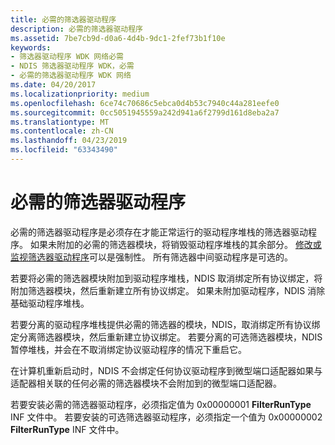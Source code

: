 ```yaml
---
title: 必需的筛选器驱动程序
description: 必需的筛选器驱动程序
ms.assetid: 7be7cb9d-d0a6-4d4b-9dc1-2fef73b1f10e
keywords:
- 筛选器驱动程序 WDK 网络必需
- NDIS 筛选器驱动程序 WDK，必需
- 必需的筛选器驱动程序 WDK 网络
ms.date: 04/20/2017
ms.localizationpriority: medium
ms.openlocfilehash: 6ce74c70686c5ebca0d4b53c7940c44a281eefe0
ms.sourcegitcommit: 0cc5051945559a242d941a6f2799d161d8eba2a7
ms.translationtype: MT
ms.contentlocale: zh-CN
ms.lasthandoff: 04/23/2019
ms.locfileid: "63343490"
---
```

# <a name="mandatory-filter-drivers"></a>必需的筛选器驱动程序





必需的筛选器驱动程序是必须存在才能正常运行的驱动程序堆栈的筛选器驱动程序。 如果未附加的必需的筛选器模块，将销毁驱动程序堆栈的其余部分。 [修改或监视筛选器驱动程序](types-of-filter-drivers.md)可以是强制性。 所有筛选器中间驱动程序是可选的。

若要将必需的筛选器模块附加到驱动程序堆栈，NDIS 取消绑定所有协议绑定，将附加筛选器模块，然后重新建立所有协议绑定。 如果未附加驱动程序，NDIS 消除基础驱动程序堆栈。

若要分离的驱动程序堆栈提供必需的筛选器的模块，NDIS，取消绑定所有协议绑定分离筛选器模块，然后重新建立协议绑定。 若要分离的可选筛选器模块，NDIS 暂停堆栈，并会在不取消绑定协议驱动程序的情况下重启它。

在计算机重新启动时，NDIS 不会绑定任何协议驱动程序到微型端口适配器如果与适配器相关联的任何必需的筛选器模块不会附加到的微型端口适配器。

若要安装必需的筛选器驱动程序，必须指定值为 0x00000001 **FilterRunType** INF 文件中。 若要安装的可选筛选器驱动程序，必须指定一个值为 0x00000002 **FilterRunType** INF 文件中。

 

 






